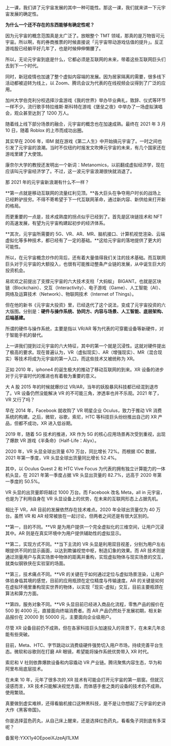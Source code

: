 上一课，我们讲了元宇宙发展的其中一种可能性。那这一课，我们就来讲一下元宇宙发展的确定性。

**为什么一个还不存在的东西能够有确定性呢？**

因为元宇宙的概念范围真是太广泛了。放眼整个 TMT 领域，那真的是万物皆可元宇宙。所以啊，有的券商推票的时候直接说「元宇宙带动游戏估值的提升」。反正游戏股已经躺平好几年了，也是时候伸伸懒腰了。

所以，无论元宇宙到底是什么，它都必须是互联网的未来，带着这些互联网巨头们去到下一个时代。

同时，新冠疫情也加速了整个虚拟内容端的发展。因为居家隔离的需要，很多线下活动都被迫转为线上，以 Zoom、腾讯会议为代表的在线视频会议得到了广泛的应用。

加州大学伯克利分校选择沙盒游戏《我的世界》举办毕业典礼，致辞、仪式等环节一样不少。流行歌手特拉维斯·斯科特在游戏《堡垒之夜》中举办了一场虚拟演唱会，观众甚至达到了 1200 万人。

随着线上线下部分场景的融合，元宇宙的概念也在加速成熟。最终在 2021 年 3 月 10 日，随着 Roblox 的上市而成功出圈。

其实早在 2006 年，IBM 就在游戏《第二人生》中开始搞元宇宙了。一时之间也引发了元宇宙的浪潮。当时不仅纽约时报发文吹捧元宇宙的未来，有几个国家还在游戏里建了大使馆。

康奈尔大学的教授还发明出一个新词：Metanomics，以前翻成虚拟经济学，现在应该叫元宇宙经济学了。不过，这一波元宇宙浪潮很快就消退了。

那 2021 年的元宇宙新浪潮有什么不一样？

**第一点就是移动互联网的流量红利见顶。**各大巨头在争夺用户时长的战场上已经黔驴技穷。不得不寄希望于下一代互联网革命，通过新内容、新供给来打开新的格局。

而更重要的一点是，技术成熟度的拐点似乎已经到了。首先是区块链技术和 NFT 的高速发展，有望为元宇宙构建起初步的经济体系。

**其次，元宇宙所需要的 5G、VR、AR、MR、脑机接口、计算机视觉渲染、云端虚拟化等多种技术，都已经有了一定的基础。**这给元宇宙的落地提供了更大的可能性。

所以，在元宇宙概念炒作的背后，还有着大量值得我们关注的技术基础。而互联网巨头对于元宇宙的大额投入，也很有可能推动整条产业链的发展，从中诞生巨大的投资机会。

易欢欢之前提出了支撑元宇宙的六大技术支柱「大蚂蚁」 BIGANT。也就是区块链（Blockchain）、交互（Interactivity）、电子游戏（Game）、人工智能（AI）、网络及运算技术（Network）、物联网技术（Internet of Things）。

但在他的新书《元宇宙大投资》里，已经迭代了这个说法，变成了元宇宙投资的六大版图。分别是：**硬件与操作系统、协同方、内容与场景、人工智能、底层架构、后端基建。**

所谓的硬件与操作系统，主要是指以 VR/AR 等为代表的可穿戴设备等新硬件，对于智能手机的替代。

上一讲我们提到过元宇宙的六大特征，其中的第一个就是沉浸性。这就对硬件提出了极高的要求。现在普遍认为，VR（虚拟现实）、AR（增强现实）、MR（混合现实）等技术将成为元宇宙的第一入口，而这些技术又被统称为 XR。

正如 2010 年，iphone4 的诞生极大的推动了移动互联网的到来。XR 设备的进步对于元宇宙时代的推进也有着极为重要的意义。

大 A 股 2015 年的时候就爆炒过 VR/AR，当年的妖股暴风科技都已经混到退市了。VR 设备仍然没能解决 VR 的不可能三角，渗透率也并不乐观。2021 年了，VR 又行了吗？

早在 2014 年，Facebook 就收购了 VR 明星企业 Oculus，致力于推动 VR 消费系统的构建。之后，微软，谷歌，索尼，HTC 等科技巨头纷纷推出自己的 XR 产品，但都不成功，XR 进入低谷期。

2019 年，随着 5G 技术的推进，XR 作为 5G 的核心应用场景再次受到重视，出现了爆款 VR 游戏《半条命》（Half-Life：Alyx）。

2020 年，VR 头显全球出货量 670 万台，同比增长 72\%。而根据 IDC 数据，2021 年第一季度，VR 头显全球出货量同比增长 52.4\%。

其中，以 Oculus Quest 2 和 HTC Vive Focus 为代表的拥有独立计算能力的一体机头显，在 2021 年第一季度占据 VR 头显出货量的 82.7\%，远高于 2020 年第一季度的 50.5\%。

VR 头显的出货量即将越过 1000 万台。而 Facebook 改名 Meta，all in 元宇宙，也是为了利用自身在 VR 头显设备上的优势，在未来的互联网形态上占据先机。

相比于 VR，AR 目前的发展依然存在技术难点。2020 年全球出货量仅为 40 万台。虽然 VR 和 AR 经常被放在一起讨论，但两者之间还是有很大区别的。

**第一，目的不同。**VR 是为用户提供一个完全虚拟化的三维空间，让用户沉浸其中。AR 则是在真实环境中为用户提供辅助性的虚拟显示。

**第二，实现方式不同。**当下主流的 VR 头显是利用双目视差，分别为用户左右眼提供不同的显示画面，以达到欺骗视觉中枢，制造幻象的效果。而 AR 技术则是通过测量用户与真实场景中物体的距离并重构，实现虚拟物体与现实场景的交互，就类似钢铁侠在实验室的场面。

**第三，技术痛点不同。**VR 的关键在于如何通过定位与虚拟场景渲染，让用户体验身临其境的感觉，目前的应用瓶颈在定位精度与传输速度。AR 的关键是如何在虚拟环境里重构现实世界的物体，以实现「现实-虚拟」交互，目前主要瓶颈在算法和算力方面。

**第四，服务对象不同。**VR 头显目前已经进入商品化流程，零售产品的报价在 500 到 4000 元，直接面向终端消费者。而 AR 产品仍然处于发展初期，相关新品报价在 20000 到 50000 元，主要面向企业级用户。

尽管 XR 设备目前仍不成熟，但在各家科技巨头加速投入的背景下，在未来几年总能有些突破。

目前，Meta、HTC、字节跳动以消费级硬件强势切入用户市场，持续完善平台生态。微软和谷歌则在打磨 AR 眼镜，希望能将操作系统优势带入 XR 时代。

索尼和 V 社则依靠爆款设备和内容撬动 VR 产业链。腾讯聚焦内容生态，华为和阿里布局底层技术。

在未来 10 年，元年了很多次的 XR 技术有可能会打开元宇宙的第一扇窗。但就沉浸感而言，XR 技术只能解决视觉方面，而体感手套之类的设备的技术仍不成熟，使用繁琐。

真要做到虚实难辨，还得看脑机接口这种黑科技，是不是让你想起了元宇宙的史诗大作《黑客帝国》。

你是选择蓝色药丸，从自己床上醒来，还是选择红色药丸，看看兔子洞到底有多深呢？

  

备案号:YXX1y4OEpoeiXJzeAjI1LXM